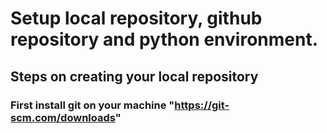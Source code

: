 # Setup local repository, github repository and python environment.

## Steps on creating your local repository

### First install git on your machine "https://git-scm.com/downloads"

### 